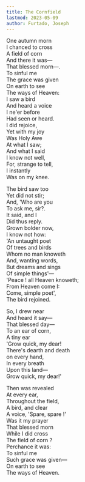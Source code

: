 ```yaml
---
title: The Cornfield
lastmod: 2023-05-09
author: Furtado, Joseph
---
```


One autumn morn  
I chanced to cross  
A field of corn  
And there it was&mdash;  
That blessed morn&mdash;.  
To sinful me  
The grace was given  
On earth to see  
The ways of Heaven:  
I saw a bird  
And heard a voice  
I ne'er before  
Had seen or heard.  
I did rejoice,  
Yet with my joy  
Was Holy Awe  
At what I saw;  
And what I said  
I know not well,  
For, strange to tell,  
I instantly  
Was on my knee.  
  
The bird saw too  
Yet did not stir;  
And, 'Who are you  
To ask me, sir?.  
It said, and I  
Did thus reply.  
Grown bolder now,  
I know not how:  
'An untaught poet  
Of trees and birds  
Whom no man knoweth  
And, wanting words,  
But dreams and sings  
Of simple things'&mdash;  
'Peace ! all Heaven knoweth;  
 From Heaven come I:  
Come, simple poet',  
The bird rejoined.  
  
So, I drew near  
And heard it say&mdash;  
That blessed day&mdash;  
To an ear of corn,  
A tiny ear  
'Grow quick, my dear!  
There's dearth and death  
on every hand,  
In every breath  
Upon this land&mdash;  
Grow quick, my dear!'  
  
Then was revealed  
At every ear,  
Throughout the field,  
A bird, and clear  
A voice, 'Spare, spare !'  
Was it my prayer  
That blessed morn  
While I did cross  
The field of corn ?  
Perchance it was:  
To sinful me  
Such grace was given&mdash;  
On earth to see  
The ways of Heaven.  
